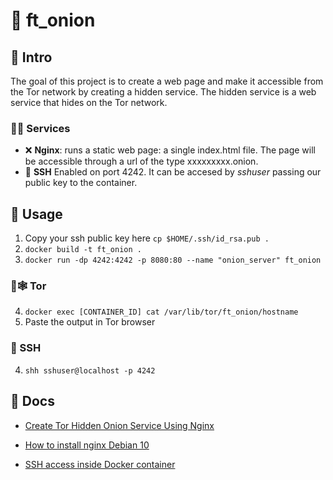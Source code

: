 # 🧅 ft_onion

## 📰 Intro
The goal of this project is to create a web page and make it accessible from the Tor
network by creating a hidden service. The hidden service is a web service that
hides on the Tor network.

### 🐕‍🦺 Services

- ❌ **Nginx**: runs a static web page: a single index.html file. The page will
be accessible through a url of the type xxxxxxxxx.onion.
- 🔐 **SSH** Enabled on port 4242. It can be accesed by *sshuser* passing our public key to the container.

## 📖 Usage
1. Copy your ssh public key here ``cp $HOME/.ssh/id_rsa.pub .``
2. ``docker build -t ft_onion .``
3. `` docker run -dp 4242:4242 -p 8080:80 --name "onion_server" ft_onion ``

### 🧅🕸️ Tor
4. `` docker exec [CONTAINER_ID] cat /var/lib/tor/ft_onion/hostname ``
5. Paste the output in Tor browser

### 🔐 SSH
4. `` shh sshuser@localhost -p 4242 ``

## 🔖 Docs
- [Create Tor Hidden Onion Service Using Nginx](https://arcdetri.github.io/tor-hidden-onion-nginx.html)

- [How to install nginx Debian 10](https://www.digitalocean.com/community/tutorials/how-to-install-nginx-on-debian-10)

- [SSH access inside Docker container](https://goteleport.com/blog/shell-access-docker-container-with-ssh-and-docker-exec/)
